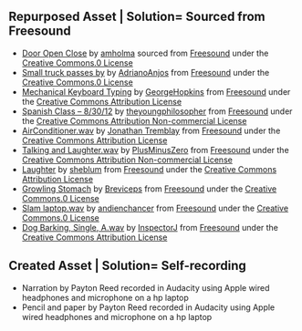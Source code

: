 Repurposed Asset | Solution= Sourced from Freesound
---------------------------
* [Door Open Close](https://freesound.org/people/amholma/sounds/344360/) by [amholma](https://freesound.org/people/amholma/) sourced from [Freesound](https://freesound.org/) under the [Creative Commons.0 License](https://creativecommons.org/publicdomain/zero/1.0/)
* [Small truck passes by](https://freesound.org/people/AdrianoAnjos/sounds/442528/) by [AdrianoAnjos](https://freesound.org/people/AdrianoAnjos/) from [Freesound](https://freesound.org/) under the [Creative Commons.0 License](https://creativecommons.org/publicdomain/zero/1.0/)
* [Mechanical Keyboard Typing](https://freesound.org/people/GeorgeHopkins/sounds/537244/) by [GeorgeHopkins](https://freesound.org/people/GeorgeHopkins/) from [Freesound](https://freesound.org/) under the [Creative Commons Attribution License](https://creativecommons.org/licenses/by/3.0/)
* [Spanish Class – 8/30/12](https://freesound.org/people/theyoungphilosopher/sounds/164600/) by [theyoungphilosopher](https://freesound.org/people/theyoungphilosopher/) from [Freesound](https://freesound.org/) under the [Creative Commons Attribution Non-commercial License](https://creativecommons.org/licenses/by-nc/3.0/)
 * [AirConditioner.wav](https://freesound.org/people/JonathanTremblay/sounds/254779/) by [Jonathan Tremblay](https://freesound.org/people/JonathanTremblay/) from [Freesound](https://freesound.org/) under the [Creative Commons Attribution License](https://creativecommons.org/licenses/by/3.0/)
* [Talking and Laughter.wav](https://freesound.org/people/PlusMinusZero/sounds/106819/) by [PlusMinusZero](https://freesound.org/people/PlusMinusZero/) from [Freesound](https://freesound.org/) under the [Creative Commons Attribution Non-commercial License](https://creativecommons.org/licenses/by-nc/3.0/)
* [Laughter](https://freesound.org/people/sheblum/sounds/152852/) by [sheblum](https://freesound.org/people/sheblum/) from  [Freesound](https://freesound.org/) under the [Creative Commons Attribution License](https://creativecommons.org/licenses/by/3.0/)
* [Growling Stomach](https://freesound.org/people/Breviceps/sounds/447911/) by [Breviceps](https://freesound.org/people/Breviceps/) from [Freesound](https://freesound.org/) under the [Creative Commons.0 License](https://creativecommons.org/publicdomain/zero/1.0/)
* [Slam laptop.wav](https://freesound.org/people/andienchancer/sounds/256612/) by [andienchancer](https://freesound.org/people/andienchancer/) from  [Freesound](https://freesound.org/) under the [Creative Commons.0 License](https://creativecommons.org/publicdomain/zero/1.0/)
* [Dog Barking, Single, A.wav](https://freesound.org/people/InspectorJ/sounds/406085/) by [InspectorJ](https://freesound.org/people/InspectorJ/) from [Freesound](https://freesound.org/) under the [Creative Commons Attribution License](https://creativecommons.org/licenses/by/3.0/)

Created Asset | Solution= Self-recording
----------------------------------------
* Narration by Payton Reed recorded in Audacity using Apple wired headphones and microphone on a hp laptop
* Pencil and paper by Payton Reed recorded in Audacity using Apple wired headphones and microphone on a hp laptop
